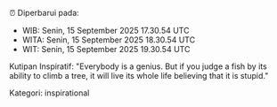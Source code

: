 ⏰ Diperbarui pada:
- WIB: Senin, 15 September 2025 17.30.54 UTC
- WITA: Senin, 15 September 2025 18.30.54 UTC
- WIT: Senin, 15 September 2025 19.30.54 UTC

Kutipan Inspiratif:
"Everybody is a genius. But if you judge a fish by its ability to climb a tree, it will live its whole life believing that it is stupid."


Kategori: inspirational

